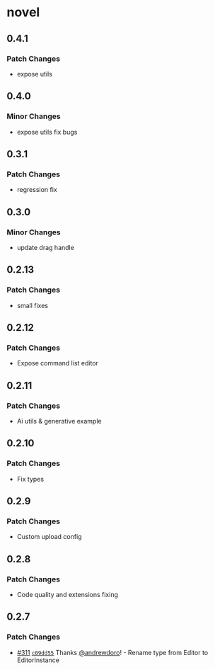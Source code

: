 # novel

## 0.4.1

### Patch Changes

- expose utils

## 0.4.0

### Minor Changes

- expose utils fix bugs

## 0.3.1

### Patch Changes

- regression fix

## 0.3.0

### Minor Changes

- update drag handle

## 0.2.13

### Patch Changes

- small fixes

## 0.2.12

### Patch Changes

- Expose command list editor

## 0.2.11

### Patch Changes

- Ai utils & generative example

## 0.2.10

### Patch Changes

- Fix types

## 0.2.9

### Patch Changes

- Custom upload config

## 0.2.8

### Patch Changes

- Code quality and extensions fixing

## 0.2.7

### Patch Changes

- [#311](https://github.com/steven-tey/novel/pull/311) [`c09dd55`](https://github.com/steven-tey/novel/commit/c09dd55f0cc271b8d272a03a14a8b6108f611ee5) Thanks [@andrewdoro](https://github.com/andrewdoro)! - Rename type from Editor to EditorInstance
